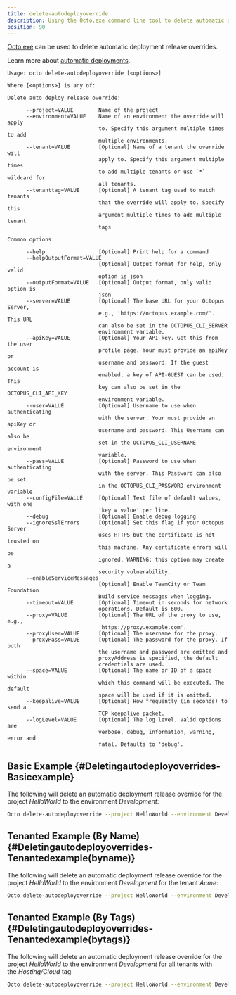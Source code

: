 ```yaml
---
title: delete-autodeployoverride
description: Using the Octo.exe command line tool to delete automatic deployment release overrides.
position: 90
---
```


[Octo.exe](/docs/octopus-rest-api/octo.exe-command-line/index.md) can be used to delete automatic deployment release overrides.

Learn more about [automatic deployments](docs/deployment-process/project-triggers/deployment-target-triggers.md).

```text
Usage: octo delete-autodeployoverride [<options>]

Where [<options>] is any of:

Delete auto deploy release override:

      --project=VALUE        Name of the project
      --environment=VALUE    Name of an environment the override will apply
                             to. Specify this argument multiple times to add
                             multiple environments.
      --tenant=VALUE         [Optional] Name of a tenant the override will
                             apply to. Specify this argument multiple times
                             to add multiple tenants or use `*` wildcard for
                             all tenants.
      --tenanttag=VALUE      [Optional] A tenant tag used to match tenants
                             that the override will apply to. Specify this
                             argument multiple times to add multiple tenant
                             tags

Common options:

      --help                 [Optional] Print help for a command
      --helpOutputFormat=VALUE
                             [Optional] Output format for help, only valid
                             option is json
      --outputFormat=VALUE   [Optional] Output format, only valid option is
                             json
      --server=VALUE         [Optional] The base URL for your Octopus Server,
                             e.g., 'https://octopus.example.com/'. This URL
                             can also be set in the OCTOPUS_CLI_SERVER
                             environment variable.
      --apiKey=VALUE         [Optional] Your API key. Get this from the user
                             profile page. Your must provide an apiKey or
                             username and password. If the guest account is
                             enabled, a key of API-GUEST can be used. This
                             key can also be set in the OCTOPUS_CLI_API_KEY
                             environment variable.
      --user=VALUE           [Optional] Username to use when authenticating
                             with the server. Your must provide an apiKey or
                             username and password. This Username can also be
                             set in the OCTOPUS_CLI_USERNAME environment
                             variable.
      --pass=VALUE           [Optional] Password to use when authenticating
                             with the server. This Password can also be set
                             in the OCTOPUS_CLI_PASSWORD environment variable.
      --configFile=VALUE     [Optional] Text file of default values, with one
                             'key = value' per line.
      --debug                [Optional] Enable debug logging
      --ignoreSslErrors      [Optional] Set this flag if your Octopus Server
                             uses HTTPS but the certificate is not trusted on
                             this machine. Any certificate errors will be
                             ignored. WARNING: this option may create a
                             security vulnerability.
      --enableServiceMessages
                             [Optional] Enable TeamCity or Team Foundation
                             Build service messages when logging.
      --timeout=VALUE        [Optional] Timeout in seconds for network
                             operations. Default is 600.
      --proxy=VALUE          [Optional] The URL of the proxy to use, e.g.,
                             'https://proxy.example.com'.
      --proxyUser=VALUE      [Optional] The username for the proxy.
      --proxyPass=VALUE      [Optional] The password for the proxy. If both
                             the username and password are omitted and
                             proxyAddress is specified, the default
                             credentials are used.
      --space=VALUE          [Optional] The name or ID of a space within
                             which this command will be executed. The default
                             space will be used if it is omitted.
      --keepalive=VALUE      [Optional] How frequently (in seconds) to send a
                             TCP keepalive packet.
      --logLevel=VALUE       [Optional] The log level. Valid options are
                             verbose, debug, information, warning, error and
                             fatal. Defaults to 'debug'.
```

## Basic Example {#Deletingautodeployoverrides-Basicexample}

The following will delete an automatic deployment release override for the project *HelloWorld* to the environment *Development*:

```bash
Octo delete-autodeployoverride --project HelloWorld --environment Development --server http://octopus/ --apikey API-ABCDEF123456
```

## Tenanted Example (By Name) {#Deletingautodeployoverrides-Tenantedexample(byname)}

The following will delete an automatic deployment release override for the project *HelloWorld* to the environment *Development* for the tenant *Acme*:

```bash
Octo delete-autodeployoverride --project HelloWorld --environment Development --tenant Acme --server http://octopus/ --apikey API-ABCDEF123456
```

## Tenanted Example (By Tags) {#Deletingautodeployoverrides-Tenantedexample(bytags)}

The following will delete an automatic deployment release override for the project *HelloWorld* to the environment *Development* for all tenants with the *Hosting/Cloud* tag:

```bash
Octo delete-autodeployoverride --project HelloWorld --environment Development --tenanttag Hosting/Cloud --server http://octopus/ --apikey API-ABCDEF123456
```
